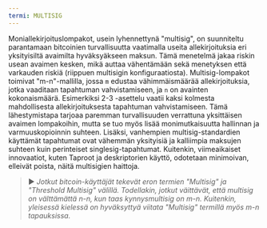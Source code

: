 ```yaml
---
termi: MULTISIG
---
```


Moniallekirjoituslompakot, usein lyhennettynä "multisig", on suunniteltu parantamaan bitcoinien turvallisuutta vaatimalla useita allekirjoituksia eri yksityisiltä avaimilta hyväksyäkseen maksun. Tämä menetelmä jakaa riskin usean avaimen kesken, mikä auttaa vähentämään sekä menetyksen että varkauden riskiä (riippuen multisigin konfiguraatiosta). Multisig-lompakot toimivat "m-n"-mallilla, jossa `m` edustaa vähimmäismäärää allekirjoituksia, jotka vaaditaan tapahtuman vahvistamiseen, ja `n` on avainten kokonaismäärä. Esimerkiksi 2-3 -asettelu vaatii kaksi kolmesta mahdollisesta allekirjoituksesta tapahtuman vahvistamiseen. Tämä lähestymistapa tarjoaa paremman turvallisuuden verrattuna yksittäisen avaimen lompakoihin, mutta se tuo myös lisää monimutkaisuutta hallinnan ja varmuuskopioinnin suhteen. Lisäksi, vanhempien multisig-standardien käyttämät tapahtumat ovat vähemmän yksityisiä ja kalliimpia maksujen suhteen kuin perinteiset singlesig-tapahtumat. Kuitenkin, viimeaikaiset innovaatiot, kuten Taproot ja deskriptorien käyttö, odotetaan minimoivan, elleivät poista, näitä multisigien haittoja.

> ► *Jotkut bitcoin-käyttäjät tekevät eron termien "Multisig" ja "Threshold Multisig" välillä. Todellakin, jotkut väittävät, että multisig on välttämättä n-n, kun taas kynnysmultisig on m-n. Kuitenkin, yleisessä kielessä on hyväksyttyä viitata "Multisig" termillä myös m-n tapauksissa.*